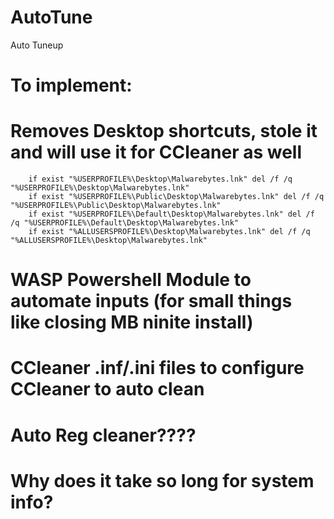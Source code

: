 # AutoTune
Auto Tuneup

# To implement:
  # Removes Desktop shortcuts, stole it and will use it for CCleaner as well 
		if exist "%USERPROFILE%\Desktop\Malwarebytes.lnk" del /f /q "%USERPROFILE%\Desktop\Malwarebytes.lnk"
		if exist "%USERPROFILE%\Public\Desktop\Malwarebytes.lnk" del /f /q "%USERPROFILE%\Public\Desktop\Malwarebytes.lnk"
		if exist "%USERPROFILE%\Default\Desktop\Malwarebytes.lnk" del /f /q "%USERPROFILE%\Default\Desktop\Malwarebytes.lnk"
		if exist "%ALLUSERSPROFILE%\Desktop\Malwarebytes.lnk" del /f /q "%ALLUSERSPROFILE%\Desktop\Malwarebytes.lnk"
  # WASP Powershell Module to automate inputs (for small things like closing MB ninite install)
  
  # CCleaner .inf/.ini files to configure CCleaner to auto clean 
  
  # Auto Reg cleaner????
  
  # Why does it take so long for system info?
